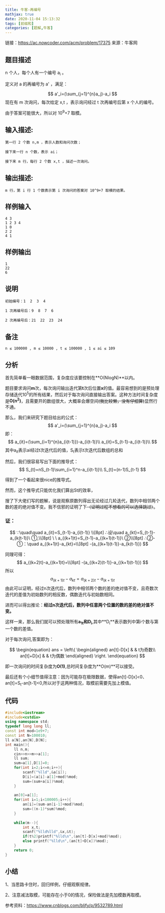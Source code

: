 ```yaml
---
title: 牛客-再编号
mathjax: true
date: 2020-11-04 15:13:32
tags: [前缀和]
categories: [题解,牛客]
---
```




链接：https://ac.nowcoder.com/acm/problem/17375
来源：牛客网

## 题目描述

n 个人，每个人有一个编号 a<sub>i</sub> 。

 定义对 a  的再编号为 a' ，满足：


$$
a'_i=(\sum_{j=1}^{n}a_j)-a_i
$$
 现在有 m 次询问，每次给定 x,t ，表示询问经过 t 次再编号后第 x 个人的编号。

 由于答案可能很大，所以对 10<sup>9</sup>+7 取模。

<!--more-->

## 输入描述:

```
第一行 2 个数 n,m ，表示人数和询问次数；

接下来一行 n 个数，表示 ai；

接下来 m 行，每行 2 个数 x,t ，描述一次询问。
```

## 输出描述:

```
m 行，第 i 行 1 个数表示第 i 次询问的答案对 10^9+7 取模的结果。
```



## 样例输入

```
4 3
1 2 3 4
1 0
2 2
4 1
```

## 样例输出

```
1
22
6
```

## 说明

```
初始编号：1  2  3  4

1 次再编号后：9  8  7  6

2 次再编号后：21  22  23  24
```

## 备注

```
n ≤ 100000 , m ≤ 10000 , t ≤ 100000 , 1 ≤ ai ≤ 109
```

## 分析

首先简单看一眼数据范围，复杂度应该要控制在**O(NlogN)**以内。

题目要求询问**m**次，每次询问输出迭代第**t**次后位置**x**的值。最容易想到的是预处理存储迭代10<sup>5</sup>的所有结果，然后对于每次询问直接输出答案。这种方法时间复杂度是**O(n<sup>2</sup>)**，且需要开的数组很大，大概率会爆空间~~(我比较懒，没有仔细算)~~显然行不通。

那么，我们来研究下题目给出的公式：
$$
a'_i=(\sum_{j=1}^{n}a_j)-a_i
$$
即：
$$
a_{it}=(\sum_{i=1}^{n}a_{i(t-1)})-a_{i(t-1)}\\
a_{it}=S_{t-1}-a_{i(t-1)}\\
$$
其中a<sub>it</sub>表示ai经过t次迭代后的值，S<sub>t</sub>表示t次迭代后数组的总和

然后，我们很容易写出下面的推导式：
$$
S_{t}=nS_{t-1}\sum_{i=1}^n-a_{i(t-1)}\\
S_{t}=(n-1)S_{t-1}
$$


得到了一个看起来很nice的推导式。

然而，这个推导式只能优化我们算出St的效率，

搜了下大佬们写的题解，说是观察原数列得出无论经过几轮迭代，数列中相邻两个数的差的绝对值不变。我不信邪的证明了下~~（证明过程不想看的可以选择跳过）~~。

### 证：	

$$
∵\quad\quad  a_{it}=S_{t-1}-a_{i(t-1)} \\[8pt]
∴设\quad a_{kt}=S_{t-1}-a_{k(t-1)}\ ①,\\[8pt]
\ \ a_{(k+1)t}=S_{t-1}-a_{(k+1)(t-1)}\ ②\\[8pt]
∴②-①：\quad a_{(k+1)t}-a_{kt}=\\[8pt]
-(a_{(k+1)(t-1)}-a_{k(t-1)})
$$

同理可得：
$$
a_{(k+2)t}-a_{(k+1)t}=\\[8pt]
-(a_{(k+2)(t-1)}-a_{(k+1)(t-1)})
$$
所以
$$
a_{(k+1)t}-a_{kt}=a_{(k+2)t}-a_{(k+1)t}
$$
由此可以证明，经过n次迭代后，数列中相邻两个数的差的绝对值不变，且奇数次迭代的差值为初始数列的相反数，偶数迭代与初始数相同。

进而可以得出推论：**经过n次迭代后，数列中任意两个位置的数的差的绝对值不变。**

这样一来，那么我们就可以预处理所有**a<sub>1t</sub>**和**D<sub>i</sub>**,其中**D<sub>i</sub>**表示数列中第i个数与第一个数的差值。

对于每次询问,答案即为：


$$
\begin{equation}
ans = \left\{
\begin{aligned}
an[t]-D[x] & & t为奇数\\
an[t]+D[x] & & t为偶数
\end{aligned}
\right.
\end{equation}
$$


即一次询问的时间复杂度为**O(1)**,总时间复杂度为**O(m)**可以接受。

最后还有个小细节值得注意：因为可能存在极限数据，使得an[t]-D[x]<0、an[t]=S<sub>t</sub>-an[t-1]<0,所以对于这两种情况，取模前需要先加上模值。

## 代码

```c++
#include<iostream>
#include<cstdio>
using namespace std;
typedef long long ll;
const int mod=1e9+7;
const int N=100010;
ll a[N],an[N],D[N];
int main(){
	ll n,m;
	cin>>n>>m>>a[1];
	ll sum;
	sum=a[1],D[1]=0;
	for(int i=2;i<=n;i++){
		scanf("%lld",&a[i]);
		D[i]=(a[i]-a[1]+mod)%mod;
		sum=(sum+a[i])%mod;
	}
	
	an[0]=a[1];
	for(int i=1;i<100005;i++){
		an[i]=(sum-an[i-1]+mod)%mod;
		sum=((n-1)*sum)%mod;
	}
	
	while(m--){
		int x,t;
		scanf("%lld%lld",&x,&t);
		if(t%2)printf("%lld\n",(an[t]-D[x]+mod)%mod);
		else printf("%lld\n",(an[t]+D[x])%mod);
	}
	return 0;
}
```

## 小结

1、当思路卡住时，回归样例，仔细观察规律。

2、注意减法取模，可能存在小于0的情况，保险做法是先加模数再取模。

参考资料：https://www.cnblogs.com/bljfy/p/9532789.html